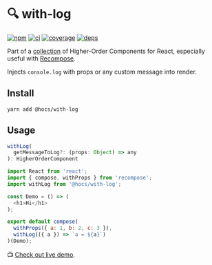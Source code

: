 # :mag: with-log

[![npm](https://img.shields.io/npm/v/@hocs/with-log.svg?style=flat-square)](https://www.npmjs.com/package/@hocs/with-log) [![ci](https://img.shields.io/travis/deepsweet/hocs/master.svg?style=flat-square)](https://travis-ci.org/deepsweet/hocs) [![coverage](https://img.shields.io/codecov/c/github/deepsweet/hocs/master.svg?style=flat-square)](https://codecov.io/github/deepsweet/hocs) [![deps](https://david-dm.org/deepsweet/hocs.svg?path=packages/with-log&style=flat-square)](https://david-dm.org/deepsweet/hocs?path=packages/with-log)

Part of a [collection](https://github.com/deepsweet/hocs) of Higher-Order Components for React, especially useful with [Recompose](https://github.com/acdlite/recompose).

Injects `console.log` with props or any custom message into render.

## Install

```
yarn add @hocs/with-log
```

## Usage

```js
withLog(
  getMessageToLog?: (props: Object) => any
): HigherOrderComponent
```

```js
import React from 'react';
import { compose, withProps } from 'recompose';
import withLog from '@hocs/with-log';

const Demo = () => (
  <h1>Hi</h1>
);

export default compose(
  withProps({ a: 1, b: 2, c: 3 }),
  withLog(({ a }) => `a = ${a}`)
)(Demo);
```

:tv: [Check out live demo](https://www.webpackbin.com/bins/-KrMI90M0LSFI68m7gtN).
